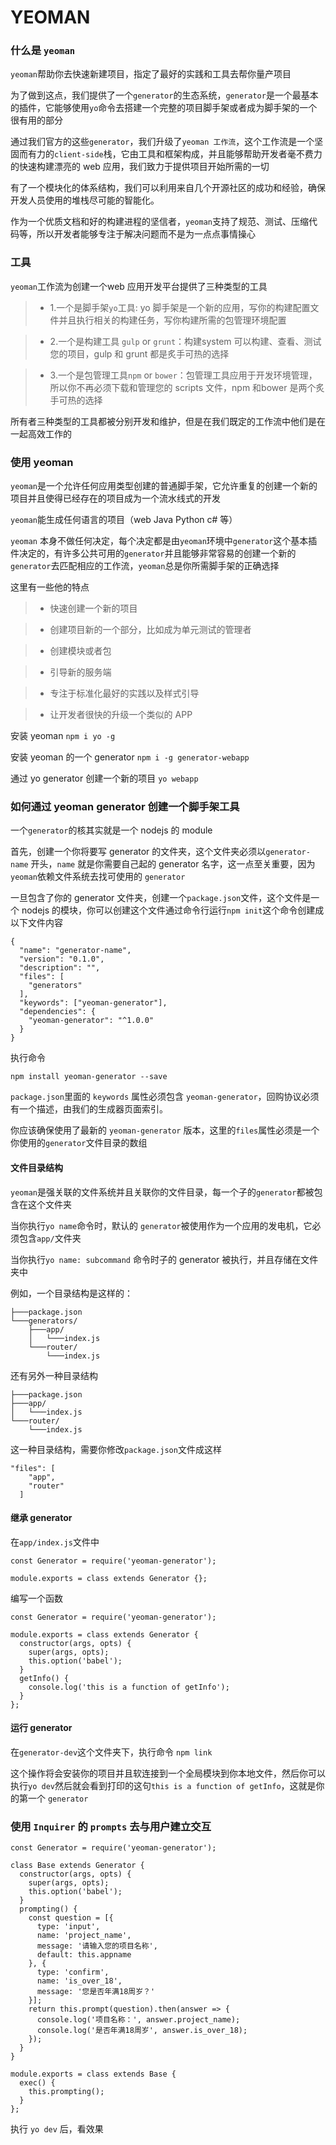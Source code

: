 # YEOMAN

### 什么是 `yeoman`

`yeoman`帮助你去快速新建项目，指定了最好的实践和工具去帮你量产项目

为了做到这点，我们提供了一个`generator`的生态系统，`generator`是一个最基本的插件，它能够使用`yo`命令去搭建一个完整的项目脚手架或者成为脚手架的一个很有用的部分

通过我们官方的这些`generator`，我们升级了`yeoman 工作流`，这个工作流是一个坚固而有力的`client-side`栈，它由工具和框架构成，并且能够帮助开发者毫不费力的快速构建漂亮的 web 应用，我们致力于提供项目开始所需的一切

有了一个模块化的体系结构，我们可以利用来自几个开源社区的成功和经验，确保开发人员使用的堆栈尽可能的智能化。

作为一个优质文档和好的构建进程的坚信者，`yeoman`支持了规范、测试、压缩代码等，所以开发者能够专注于解决问题而不是为一点点事情操心

### 工具

`yeoman`工作流为创建一个web 应用开发平台提供了三种类型的工具

>- 1.一个是脚手架`yo`工具: yo 脚手架是一个新的应用，写你的构建配置文件并且执行相关的构建任务，写你构建所需的包管理环境配置

>- 2.一个是构建工具 `gulp` or `grunt`：构建system 可以构建、查看、测试您的项目，gulp 和 grunt 都是炙手可热的选择

>- 3.一个是包管理工具`npm` or `bower`：包管理工具应用于开发环境管理，所以你不再必须下载和管理您的 scripts 文件，npm 和bower 是两个炙手可热的选择

所有者三种类型的工具都被分别开发和维护，但是在我们既定的工作流中他们是在一起高效工作的

### 使用 yeoman

`yeoman`是一个允许任何应用类型创建的普通脚手架，它允许重复的创建一个新的项目并且使得已经存在的项目成为一个流水线式的开发

`yeoman`能生成任何语言的项目（web Java Python c# 等）

`yeoman` 本身不做任何决定，每个决定都是由`yeoman`环境中`generator`这个基本插件决定的，有许多公共可用的`generator`并且能够非常容易的创建一个新的`generator`去匹配相应的工作流，`yeoman`总是你所需脚手架的正确选择


这里有一些他的特点

>- 快速创建一个新的项目

>- 创建项目新的一个部分，比如成为单元测试的管理者

>- 创建模块或者包

>- 引导新的服务端

>- 专注于标准化最好的实践以及样式引导

>- 让开发者很快的升级一个类似的 APP


安装 yeoman `npm i yo -g`

安装 yeoman 的一个 generator `npm i -g generator-webapp`

通过 yo generator 创建一个新的项目 `yo webapp`


### 如何通过 yeoman generator 创建一个脚手架工具

一个`generator`的核其实就是一个 nodejs 的 module

首先，创建一个你将要写 generator 的文件夹，这个文件夹必须以`generator-name` 开头，`name` 就是你需要自己起的 generator 名字，这一点至关重要，因为`yeoman`依赖文件系统去找可使用的 `generator`

一旦包含了你的 generator 文件夹，创建一个`package.json`文件，这个文件是一个 nodejs 的模块，你可以创建这个文件通过命令行运行`npm init`这个命令创建成以下文件内容

```
{
  "name": "generator-name",
  "version": "0.1.0",
  "description": "",
  "files": [
    "generators"
  ],
  "keywords": ["yeoman-generator"],
  "dependencies": {
    "yeoman-generator": "^1.0.0"
  }
}
```

执行命令

`npm install yeoman-generator --save`

`package.json`里面的 `keywords` 属性必须包含 `yeoman-generator`，回购协议必须有一个描述，由我们的生成器页面索引。

你应该确保使用了最新的 `yeoman-generator` 版本，这里的`files`属性必须是一个你使用的`generator`文件目录的数组

#### 文件目录结构

`yeoman`是强关联的文件系统并且关联你的文件目录，每一个子的`generator`都被包含在这个文件夹

当你执行`yo name`命令时，默认的 `generator`被使用作为一个应用的发电机，它必须包含`app/`文件夹

当你执行`yo name: subcommand` 命令时子的 generator 被执行，并且存储在文件夹中

例如，一个目录结构是这样的：
```
├───package.json
└───generators/
    ├───app/
    │   └───index.js
    └───router/
        └───index.js
```

还有另外一种目录结构

```
├───package.json
├───app/
│   └───index.js
└───router/
    └───index.js
```
这一种目录结构，需要你修改`package.json`文件成这样

```
"files": [
    "app",
    "router"
  ]
```

#### 继承 generator

在`app/index.js`文件中

```
const Generator = require('yeoman-generator');

module.exports = class extends Generator {};

```
编写一个函数

```
const Generator = require('yeoman-generator');

module.exports = class extends Generator {
  constructor(args, opts) {
    super(args, opts);
    this.option('babel');
  }
  getInfo() {
    console.log('this is a function of getInfo');
  }
};
```

#### 运行 generator

在`generator-dev`这个文件夹下，执行命令 `npm link`

这个操作将会安装你的项目并且软连接到一个全局模块到你本地文件，然后你可以执行`yo dev`然后就会看到打印的这句`this is a function of getInfo`，这就是你的第一个 `generator`


### 使用 `Inquirer` 的 `prompts` 去与用户建立交互

```
const Generator = require('yeoman-generator');

class Base extends Generator {
  constructor(args, opts) {
    super(args, opts);
    this.option('babel');
  }
  prompting() {
    const question = [{
      type: 'input',
      name: 'project_name',
      message: '请输入您的项目名称',
      default: this.appname
    }, {
      type: 'confirm',
      name: 'is_over_18',
      message: '您是否年满18周岁？'
    }];
    return this.prompt(question).then(answer => {
      console.log('项目名称：', answer.project_name);
      console.log('是否年满18周岁', answer.is_over_18);
    });
  }
}

module.exports = class extends Base {
  exec() {
    this.prompting();
  }
};
```
执行 `yo dev` 后，看效果



